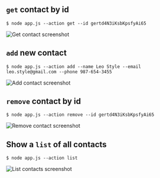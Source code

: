 ## `get` contact by id

```shell
$ node app.js --action get --id gertd4N3iKsbKpsfyAi65
```

<!-- https://ibb.co/NFXpPDn -->

![Get contact screenshot](https://i.ibb.co/mRmtwZF/get.jpg)

## `add` new contact

```shell
$ node app.js --action add --name Leo Style --email leo.style@gmail.com --phone 987-654-3455
```

<!-- https://ibb.co/zFrnBwb -->

![Add contact screenshot](https://i.ibb.co/m0GD27t/add.jpg)

## `remove` contact by id

```shell
$ node app.js --action remove --id gertd4N3iKsbKpsfyAi65
```

<!-- https://ibb.co/bbcd8DL -->

![Remove contact screenshot](https://i.ibb.co/WVmKYjF/remove.jpg)

## Show a `list` of all contacts

```shell
$ node app.js --action list
```

<!-- https://ibb.co/zZdLYrc -->

![List contacts screenshot](https://i.ibb.co/HqZMsVv/list.jpg)
